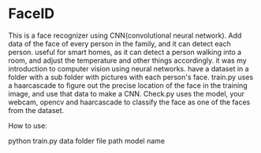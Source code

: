 # FaceID
This is a face recognizer using CNN(convolutional neural network). Add data of the face of every person in the family, and it can detect each person. useful for smart homes, as it can detect a person walking into  a room, and adjust the temperature and other things accordingly. it was my introduction to computer vision using neural networks. have a dataset in a folder with a sub folder with pictures with each person's face. train.py uses a haarcascade to figure out the precise location of the face in the training image, and use that data to make a CNN. Check.py uses the model, your webcam, opencv and haarcascade to classify the face as one of the faces from the dataset. 

How to use:

python train.py data folder file path model name
